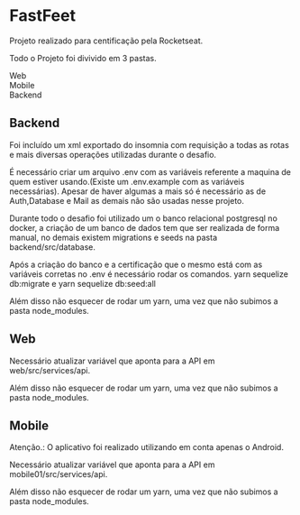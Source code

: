 # FastFeet

Projeto realizado para centificação pela Rocketseat.

Todo o Projeto foi divivido em 3 pastas.

Web <br>
Mobile<br>
Backend<br>

## Backend


Foi incluído um xml exportado do insomnia com requisição a todas as rotas e mais diversas operações utilizadas durante o desafio.

É necessário criar um arquivo .env com as variáveis referente a maquina de quem estiver usando.(Existe um .env.example com as variáveis necessárias).
Apesar de haver algumas a mais só é necessário as de Auth,Database e Mail as demais não são usadas nesse projeto.

Durante todo o desafio foi utilizado um o banco relacional postgresql no docker, a criação de um banco de dados tem que ser realizada de forma manual, no demais existem migrations e seeds na pasta backend/src/database.

Após a criação do banco e a certificação que o mesmo está com as variáveis corretas no .env é necessário rodar os comandos.
yarn sequelize db:migrate
e
yarn sequelize db:seed:all


Além disso não esquecer de rodar um yarn, uma vez que não subimos a pasta node_modules.

## Web

Necessário atualizar variável que aponta para a API em web/src/services/api.

Além disso não esquecer de rodar um yarn, uma vez que não subimos a pasta node_modules.

## Mobile

Atenção.: O aplicativo foi realizado utilizando em conta apenas o Android.

Necessário atualizar variável que aponta para a API em mobile01/src/services/api.

Além disso não esquecer de rodar um yarn, uma vez que não subimos a pasta node_modules.








